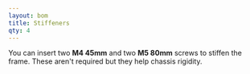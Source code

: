 ```yaml
---
layout: bom
title: Stiffeners
qty: 4
---
```

You can insert two **M4 45mm** and two **M5 80mm** screws to stiffen the frame. These aren't required but they help chassis rigidity.